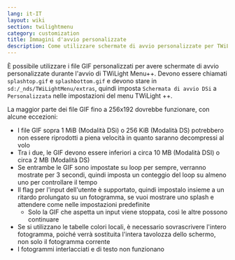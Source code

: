 ```yaml
---
lang: it-IT
layout: wiki
section: twilightmenu
category: customization
title: Immagini d'avvio personalizzate
description: Come utilizzare schermate di avvio personalizzate per TWiLight Menu++
---
```


È possibile utilizzare i file GIF personalizzati per avere schermate di avvio personalizzate durante l'avvio di TWiLight Menu++. Devono essere chiamati `splashtop.gif` e `splashbottom.gif` e devono stare in `sd:/_nds/TWiLightMenu/extras`, quindi imposta `Schermata di avvio DSi` a `Personalizzata` nelle impostazioni del menu TWiLight ++.

La maggior parte dei file GIF fino a 256x192 dovrebbe funzionare, con alcune eccezioni:
- I file GIF sopra 1 MiB (Modalità DSi) o 256 KiB (Modalità DS) potrebbero non essere riprodotti a piena velocità in quanto saranno decompressi al volo
- Tra i due, le GIF devono essere inferiori a circa 10 MB (Modalità DSI) o circa 2 MB (Modalità DS)
- Se entrambe le GIF sono impostate su loop per sempre, verranno mostrate per 3 secondi, quindi imposta un conteggio del loop su almeno uno per controllare il tempo
- Il flag per l'input dell'utente è supportato, quindi impostalo insieme a un ritardo prolungato su un fotogramma, se vuoi mostrare uno splash e attendere come nelle impostazioni predefinite
    - Solo la GIF che aspetta un input viene stoppata, così le altre possono continuare
- Se si utilizzano le tabelle colori locali, è necessario sovrascrivere l'intero fotogramma, poiché verrà sostituita l'intera tavolozza dello schermo, non solo il fotogramma corrente
- I fotogrammi interlacciati e di testo non funzionano
